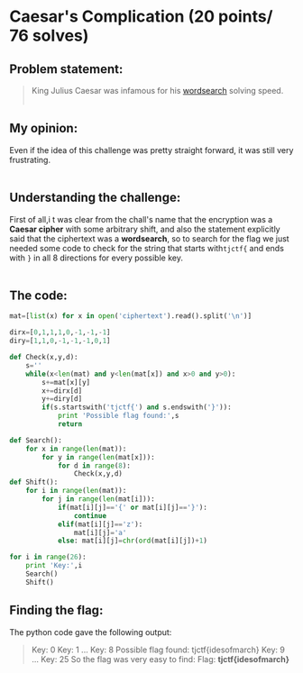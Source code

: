 # Caesar's Complication (20 points/ 76 solves)
## Problem statement:
> King Julius Caesar was infamous for his [wordsearch]() solving speed.
<br><br>
## My opinion:
Even if the idea of this challenge was pretty straight forward, it was still very frustrating.<br>
<br>
## Understanding the challenge:
First of all,i t was clear from the chall's name that the encryption was a **Caesar cipher** with some arbitrary shift, and also the statement explicitly said that the ciphertext was a **wordsearch**, so to search for the flag we just needed some code to check for the string that starts with`tjctf{` and ends with `}` in all 8 directions for every possible key.<br>
<br>

## The code:
```python
mat=[list(x) for x in open('ciphertext').read().split('\n')]

dirx=[0,1,1,1,0,-1,-1,-1]
diry=[1,1,0,-1,-1,-1,0,1]

def Check(x,y,d):
	s=''
	while(x<len(mat) and y<len(mat[x]) and x>0 and y>0):
		s+=mat[x][y]
		x+=dirx[d]
		y+=diry[d]
		if(s.startswith('tjctf{') and s.endswith('}')):
			print 'Possible flag found:',s
			return

def Search():
	for x in range(len(mat)):
		for y in range(len(mat[x])):
			for d in range(8):
				Check(x,y,d)
def Shift():
	for i in range(len(mat)):
		for j in range(len(mat[i])):
			if(mat[i][j]=='{' or mat[i][j]=='}'):
				continue
			elif(mat[i][j]=='z'):
				mat[i][j]='a'
			else: mat[i][j]=chr(ord(mat[i][j])+1)

for i in range(26):
	print 'Key:',i
	Search()
	Shift()
```

## Finding the flag:
The python code gave the following output:
>Key: 0
>Key: 1
>...
>Key: 8
>Possible flag found: tjctf{idesofmarch}
>Key: 9
>...
>Key: 25
So the flag was very easy to find:
Flag: **tjctf{idesofmarch}**
